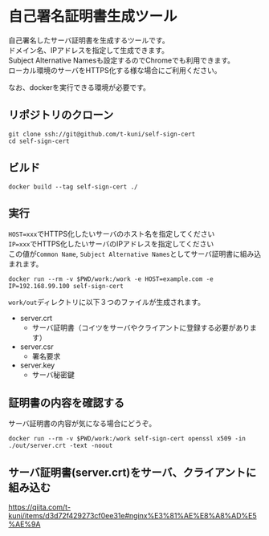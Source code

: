 # 自己署名証明書生成ツール

自己署名したサーバ証明書を生成するツールです。  
ドメイン名、IPアドレスを指定して生成できます。  
Subject Alternative Namesも設定するのでChromeでも利用できます。  
ローカル環境のサーバをHTTPS化する様な場合にご利用ください。  
  
なお、dockerを実行できる環境が必要です。

## リポジトリのクローン

```
git clone ssh://git@github.com/t-kuni/self-sign-cert 
cd self-sign-cert
```

## ビルド

```
docker build --tag self-sign-cert ./
```

## 実行

`HOST=xxx`でHTTPS化したいサーバのホスト名を指定してください  
`IP=xxx`でHTTPS化したいサーバのIPアドレスを指定してください  
この値が`Common Name`, `Subject Alternative Names`としてサーバ証明書に組み込まれます。  

```
docker run --rm -v $PWD/work:/work -e HOST=example.com -e IP=192.168.99.100 self-sign-cert
```

`work/out`ディレクトリに以下３つのファイルが生成されます。

* server.crt
    * サーバ証明書（コイツをサーバやクライアントに登録する必要があります）
* server.csr
    * 署名要求
* server.key
    * サーバ秘密鍵

## 証明書の内容を確認する

サーバ証明書の内容が気になる場合にどうぞ。

```
docker run --rm -v $PWD/work:/work self-sign-cert openssl x509 -in ./out/server.crt -text -noout
```

## サーバ証明書(server.crt)をサーバ、クライアントに組み込む

https://qiita.com/t-kuni/items/d3d72f429273cf0ee31e#nginx%E3%81%AE%E8%A8%AD%E5%AE%9A
